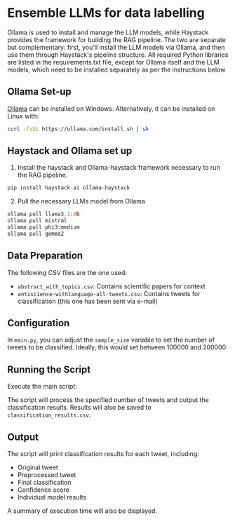 # Ensemble LLMs for data labelling
Ollama is used to install and manage the LLM models, while Haystack provides the framework for building the RAG pipeline. The two are separate but complementary: first, you'll install the LLM models via Ollama, and then use them through Haystack's pipeline structure. All required Python libraries are listed in the requirements.txt file, except for Ollama itself and the LLM models, which need to be installed separately as per the instructions below

## Ollama Set-up

[Ollama](https://ollama.ai/) can be installed on Windows. Alternatively, it can be installed on Linux with:
```bash
curl -fsSL https://ollama.com/install.sh | sh
```

## Haystack and Ollama set up
1. Install the haystack and Ollama-haystack framework necessary to run the RAG pipeline.

```python
pip install haystack-ai ollama-haystack
```
2. Pull the necessary LLMs model from Ollama
```python
ollama pull llama3.1:8b
ollama pull mistral
ollama pull phi3:medium
ollama pull gemma2
```
## Data Preparation

The following CSV files are the one used: 
- `abstract_with_topics.csv`: Contains scientific papers for context
- `antiscience-withlanguage-all-tweets.csv`: Contains tweets for classification (this one has been sent via e-mail)

## Configuration

In `main.py`, you can adjust the `sample_size` variable to set the number of tweets to be classified. Ideally, this would set between 100000 and 200000

## Running the Script

Execute the main script:

The script will process the specified number of tweets and output the classification results. Results will also be saved to `classification_results.csv`.

## Output

The script will print classification results for each tweet, including:
- Original tweet
- Preprocessed tweet
- Final classification
- Confidence score
- Individual model results

A summary of execution time will also be displayed. 

